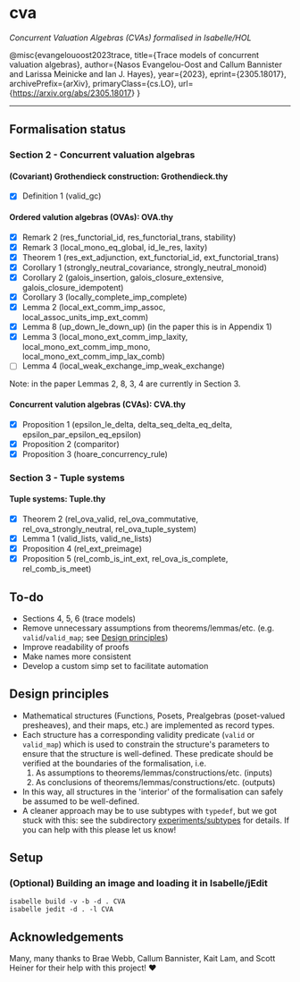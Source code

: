# cva

_Concurrent Valuation Algebras (CVAs) formalised in Isabelle/HOL_

@misc{evangelouoost2023trace,
      title={Trace models of concurrent valuation algebras},
      author={Nasos Evangelou-Oost and Callum Bannister and Larissa Meinicke and Ian J. Hayes},
      year={2023},
      eprint={2305.18017},
      archivePrefix={arXiv},
      primaryClass={cs.LO},
      url={<https://arxiv.org/abs/2305.18017>}
}

---

## Formalisation status

### Section 2 - Concurrent valuation algebras

#### (Covariant) Grothendieck construction: Grothendieck.thy

- [x] Definition 1 (valid_gc)

#### Ordered valution algebras (OVAs): OVA.thy

- [x] Remark 2 (res_functorial_id, res_functorial_trans, stability)
- [x] Remark 3 (local_mono_eq_global, id_le_res, laxity)
- [x] Theorem 1 (res_ext_adjunction, ext_functorial_id, ext_functorial_trans)
- [x] Corollary 1 (strongly_neutral_covariance, strongly_neutral_monoid)
- [x] Corollary 2 (galois_insertion, galois_closure_extensive, galois_closure_idempotent)
- [x] Corollary 3 (locally_complete_imp_complete)
- [x] Lemma 2 (local_ext_comm_imp_assoc, local_assoc_units_imp_ext_comm)
- [x] Lemma 8 (up_down_le_down_up) (in the paper this is in Appendix 1)
- [x] Lemma 3 (local_mono_ext_comm_imp_laxity, local_mono_ext_comm_imp_mono, local_mono_ext_comm_imp_lax_comb)
- [ ] Lemma 4 (local_weak_exchange_imp_weak_exchange)

Note: in the paper Lemmas 2, 8, 3, 4 are currently in Section 3.

#### Concurrent valution algebras (CVAs): CVA.thy

- [x] Proposition 1 (epsilon_le_delta, delta_seq_delta_eq_delta, epsilon_par_epsilon_eq_epsilon)
- [x] Proposition 2 (comparitor)
- [x] Proposition 3 (hoare_concurrency_rule)

### Section 3 - Tuple systems

#### Tuple systems: Tuple.thy

- [x] Theorem 2 (rel_ova_valid, rel_ova_commutative, rel_ova_strongly_neutral, rel_ova_tuple_system)
- [x] Lemma 1 (valid_lists, valid_ne_lists)
- [x] Proposition 4 (rel_ext_preimage)
- [x] Proposition 5 (rel_comb_is_int_ext, rel_ova_is_complete, rel_comb_is_meet)

## To-do

- Sections 4, 5, 6 (trace models)
- Remove unnecessary assumptions from theorems/lemmas/etc. (e.g. `valid`/`valid_map`; see [Design principles](#design-principles))
- Improve readability of proofs
- Make names more consistent
- Develop a custom simp set to facilitate automation

## Design principles

- Mathematical structures (Functions, Posets, Prealgebras (poset-valued presheaves), and their maps, etc.) are implemented as record types.
- Each structure has a corresponding validity predicate (`valid` or `valid_map`) which is used to constrain the structure's parameters to ensure that the structure is well-defined. These predicate should be verified at the boundaries of the formalisation, i.e.
   1. As assumptions to theorems/lemmas/constructions/etc. (inputs)
   2. As conclusions of theorems/lemmas/constructions/etc. (outputs)
- In this way, all structures in the 'interior' of the formalisation can safely be assumed to be well-defined.
- A cleaner approach may be to use subtypes with `typedef`, but we got stuck with this: see the subdirectory [experiments/subtypes](experiments/subtypes) for details. If you can help with this please let us know!

## Setup

### (Optional) Building an image and loading it in Isabelle/jEdit

```
isabelle build -v -b -d . CVA
isabelle jedit -d . -l CVA
```

## Acknowledgements

Many, many thanks to Brae Webb, Callum Bannister, Kait Lam, and Scott Heiner for their help with this project! :heart:
